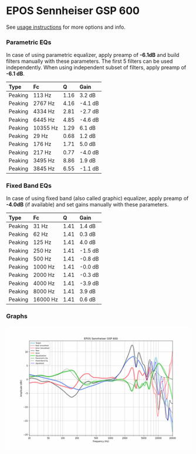 # EPOS Sennheiser GSP 600
See [usage instructions](https://github.com/jaakkopasanen/AutoEq#usage) for more options and info.

### Parametric EQs
In case of using parametric equalizer, apply preamp of **-6.1dB** and build filters manually
with these parameters. The first 5 filters can be used independently.
When using independent subset of filters, apply preamp of **-6.1 dB**.

| Type    | Fc       |    Q | Gain    |
|:--------|:---------|:-----|:--------|
| Peaking | 113 Hz   | 1.16 | 3.2 dB  |
| Peaking | 2767 Hz  | 4.16 | -4.1 dB |
| Peaking | 4334 Hz  | 2.81 | -2.7 dB |
| Peaking | 6445 Hz  | 4.85 | -4.6 dB |
| Peaking | 10355 Hz | 1.29 | 6.1 dB  |
| Peaking | 29 Hz    | 0.68 | 1.2 dB  |
| Peaking | 176 Hz   | 1.71 | 5.0 dB  |
| Peaking | 217 Hz   | 0.77 | -4.0 dB |
| Peaking | 3495 Hz  | 8.86 | 1.9 dB  |
| Peaking | 3845 Hz  | 6.55 | -1.1 dB |

### Fixed Band EQs
In case of using fixed band (also called graphic) equalizer, apply preamp of **-4.0dB**
(if available) and set gains manually with these parameters.

| Type    | Fc       |    Q | Gain    |
|:--------|:---------|:-----|:--------|
| Peaking | 31 Hz    | 1.41 | 1.4 dB  |
| Peaking | 62 Hz    | 1.41 | 0.3 dB  |
| Peaking | 125 Hz   | 1.41 | 4.0 dB  |
| Peaking | 250 Hz   | 1.41 | -1.5 dB |
| Peaking | 500 Hz   | 1.41 | -0.8 dB |
| Peaking | 1000 Hz  | 1.41 | -0.0 dB |
| Peaking | 2000 Hz  | 1.41 | -0.3 dB |
| Peaking | 4000 Hz  | 1.41 | -3.9 dB |
| Peaking | 8000 Hz  | 1.41 | 3.9 dB  |
| Peaking | 16000 Hz | 1.41 | 0.6 dB  |

### Graphs
![](./EPOS%20Sennheiser%20GSP%20600.png)
